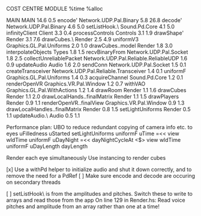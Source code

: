 
COST CENTRE                    MODULE                               %time %alloc

MAIN                           MAIN                                  14.6    0.5
encode'                        Network.UDP.Pal.Binary                 5.8   26.8
decode'                        Network.UDP.Pal.Binary                 4.6    5.0
setListHook.\                  Sound.Pd.Core                          4.1    5.0
infinityClient                 Client                                 3.3    0.4
processControls                Controls                               3.1    1.9
drawShape'                     Render                                 3.1    7.6
drawCubes.\                    Render                                 2.5    4.9
uniformV3                      Graphics.GL.Pal.Uniforms               2.0    1.0
drawCubes.\.model              Render                                 1.8    3.0
interpolateObjects             Types                                  1.8    1.5
recvBinaryFrom                 Network.UDP.Pal.Socket                 1.8    2.5
collectUnreliablePacket        Network.UDP.Pal.Reliable.ReliableUDP   1.6    0.9
updateAudio                    Audio                                  1.6    2.0
sendConn                       Network.UDP.Pal.Socket                 1.5    0.1
createTransceiver              Network.UDP.Pal.Reliable.Transceiver   1.4    0.1
uniformF                       Graphics.GL.Pal.Uniforms               1.4    0.3
acquireChannel                 Sound.Pd.Core                          1.2    0.1
renderOpenVR                   Graphics.VR.Pal.Window                 1.2    0.7
withVAO                        Graphics.GL.Pal.WithActions            1.2    1.4
drawRoom                       Render                                 1.1    1.6
drawCubes                      Render                                 1.1    2.0
drawLocalHands.\.finalMatrix   Render                                 1.1    1.5
drawPlayers                    Render                                 0.9    1.1
renderOpenVR.\.finalView       Graphics.VR.Pal.Window                 0.9    1.3
drawLocalHandles.\.finalMatrix Render                                 0.8    1.5
setLightUniforms               Render                                 0.5    1.1
updateAudio.\                  Audio                                  0.5    1.1



Performance plan:
UBO to reduce redundant copying of camera info etc. to eyes
  uFilledness
  uStarted
  setLightUniforms
  uniformF  uTime =<< view wldTime
  uniformF  uDayNight =<< dayNightCycleAt <$> view wldTime
  uniformF  uDayLength dayLength
  
Render each eye simultaneously
Use instancing to render cubes

[x] Use a withPd helper to initialize audio and shut it down correctly, and to remove the need for a PdRef
[ ] Make sure encode and decode are occuring on secondary threads

[ ] setListHook\ is from the amplitudes and pitches. Switch these to write to arrays
    and read those from the app
    On line 129 in Render.hs:
    Read voice pitches and amplitude from an array rather than one at a time!